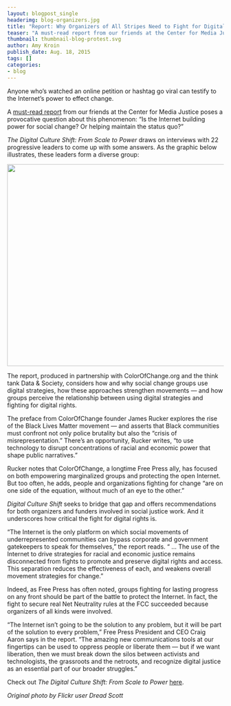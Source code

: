 ```yaml
---
layout: blogpost_single
headerimg: blog-organizers.jpg
title: "Report: Why Organizers of All Stripes Need to Fight for Digital Rights"
teaser: "A must-read report from our friends at the Center for Media Justice poses a provocative question: “Is the Internet building power for social change? Or helping maintain the status quo?"
thumbnail: thumbnail-blog-protest.svg
author: Amy Kroin
publish_date: Aug. 18, 2015
tags: []
categories:
- blog
---
```

<p>Anyone who’s watched an online petition or hashtag go viral can testify to the Internet’s power to effect change.</p><p>A <a href="http://centerformediajustice.org/wp-content/uploads/2015/08/digital_culture_shift_report.pdf">must-read report</a> from our friends at the Center for Media Justice poses a provocative question about this phenomenon: “Is the Internet building power for social change? Or helping maintain the status quo?”</p><p><em>The Digital Culture Shift: From Scale to Power</em> draws on interviews with 22 progressive leaders to come up with some answers. As the graphic below illustrates, these leaders form a diverse group:</p><p><img alt="" src="http://www.freepress.net/sites/default/files/CMJ_report_graphic.jpg" style="height: 468px; width: 550px;"></p><p>The report, produced in partnership with ColorOfChange.org and the think tank Data &amp; Society, considers how and why social change groups use digital strategies, how these approaches strengthen movements­ ­— and how groups perceive the relationship between using digital strategies and fighting for digital rights.</p><p>The preface from ColorOfChange founder James Rucker explores the rise of the Black Lives Matter movement — and asserts that Black communities must confront not only police brutality but also the “crisis of misrepresentation.” There’s an opportunity, Rucker writes, “to use technology to disrupt concentrations of racial and economic power that shape public narratives.”</p><p>Rucker notes that ColorOfChange, a longtime Free Press ally, has focused on both empowering marginalized groups and protecting the open Internet. But too often, he adds, people and organizations fighting for change “are on one side of the equation, without much of an eye to the other.”</p><p><em>Digital Culture Shift </em>seeks to bridge that gap and offers recommendations for both organizers and funders involved in social justice work. And it underscores how critical the fight for digital rights is.</p><p>“The Internet is the only platform on which social movements of underrepresented communities can bypass corporate and government gatekeepers to speak for themselves,” the report reads. “ … The use of the Internet to drive strategies for racial and economic justice remains disconnected from fights to promote and preserve digital rights and access. This separation reduces the effectiveness of each, and weakens overall movement strategies for change.”</p><p>Indeed, as Free Press has often noted, groups fighting for lasting progress on any front should be part of the battle to protect the Internet. In fact, the fight to secure real Net Neutrality rules at the FCC succeeded because organizers of all kinds were involved.</p><p>“The Internet isn’t going to be the solution to any problem, but it will be part of the solution to every problem,” Free Press President and CEO Craig Aaron says in the report. “The amazing new communications tools at our fingertips can be used to oppress people or liberate them — but if we want liberation, then we must break down the silos between activists and technologists, the grassroots and the netroots, and recognize digital justice as an essential part of our broader struggles.”</p><p>Check out <em>The Digital Culture Shift: From Scale to Power</em> <a href="http://centerformediajustice.org/wp-content/uploads/2015/08/digital_culture_shift_report.pdf">here</a>.</p><p><em>Original photo by Flickr user Dread Scott</em></p>
